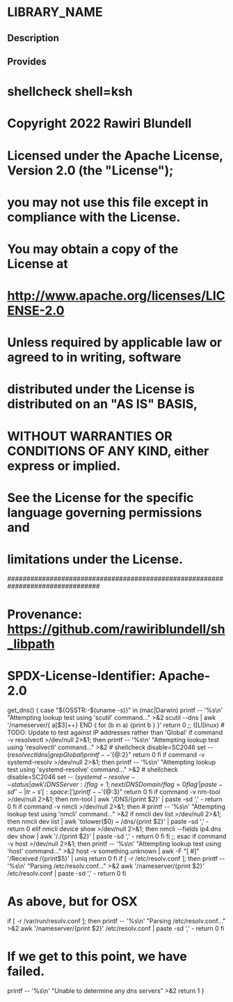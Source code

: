 # LIBRARY_NAME

## Description

## Provides
# shellcheck shell=ksh

# Copyright 2022 Rawiri Blundell
#
# Licensed under the Apache License, Version 2.0 (the "License");
# you may not use this file except in compliance with the License.
# You may obtain a copy of the License at
#
#     http://www.apache.org/licenses/LICENSE-2.0
#
# Unless required by applicable law or agreed to in writing, software
# distributed under the License is distributed on an "AS IS" BASIS,
# WITHOUT WARRANTIES OR CONDITIONS OF ANY KIND, either express or implied.
# See the License for the specific language governing permissions and
# limitations under the License.
################################################################################
# Provenance: https://github.com/rawiriblundell/sh_libpath
# SPDX-License-Identifier: Apache-2.0

get_dns() {
  case "${OSSTR:-$(uname -s)}" in
    (mac|Darwin)
      printf -- '%s\n' "Attempting lookup test using 'scutil' command..." >&2
      scutil --dns |
        awk '/nameserver/{ a[$3]++} END { for (b in a) {print b } }'
      return 0
    ;;
    ([Ll]inux)
      # TODO: Update to test against IP addresses rather than 'Global'
      if command -v resolvectl >/dev/null 2>&1; then
        printf -- '%s\n' "Attempting lookup test using 'resolvectl' command..." >&2
        # shellcheck disable=SC2046
        set -- $(resolvectl dns | grep Global)
        printf -- '%s\n' "${@:2}"
        return 0
      fi
      if command -v systemd-resolv >/dev/null 2>&1; then
        printf -- '%s\n' "Attempting lookup test using 'systemd-resolve' command..." >&2
        # shellcheck disable=SC2046
        set -- $(
          systemd-resolve --status |
            awk '/DNS Server:/{flag=1;next}/DNS Domain/{flag=0}flag' |
            paste -sd ' ' - |
            tr -s '[:space:]'
        )
        printf -- '%s\n' "${@:3}"
        return 0
      fi
      if command -v nm-tool >/dev/null 2>&1; then
        nm-tool | awk '/DNS/{print $2}' | paste -sd ',' -
        return 0
      fi
      if command -v nmcli >/dev/null 2>&1; then
        # printf -- '%s\n' "Attempting lookup test using 'nmcli' command..." >&2
        if nmcli dev list >/dev/null 2>&1; then
          nmcli dev list | awk 'tolower($0) ~ /dns/{print $2}' | paste -sd ',' -
          return 0
        elif nmcli device show >/dev/null 2>&1; then
          nmcli --fields ip4.dns dev show | awk '/./{print $2}' | paste -sd ',' -
          return 0
        fi
      fi
    ;;
  esac
  if command -v host >/dev/null 2>&1; then
    printf -- '%s\n' "Attempting lookup test using 'host' command..." >&2
    host -v something.unknown | awk -F "[ #]" '/Received /{print$5}' | uniq
    return 0
  fi
  if [ -r /etc/resolv.conf ]; then
    printf -- '%s\n' "Parsing /etc/resolv.conf..." >&2
    awk '/nameserver/{print $2}' /etc/resolv.conf | paste -sd ',' -
    return 0
  fi
  # As above, but for OSX
  if [ -r /var/run/resolv.conf ]; then
    printf -- '%s\n' "Parsing /etc/resolv.conf..." >&2
    awk '/nameserver/{print $2}' /etc/resolv.conf | paste -sd ',' -
    return 0
  fi
  # If we get to this point, we have failed.
  printf -- '%s\n' "Unable to determine any dns servers" >&2
  return 1
}

